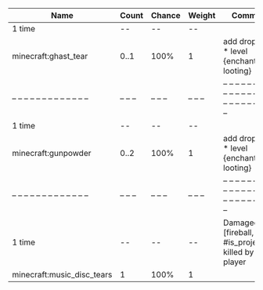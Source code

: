 | Name                       | Count | Chance | Weight | Comment                                                  |
| -------------------------- | ----- | ------ | ------ | -------------------------------------------------------- |
| 1 time                     |    -- |     -- |     -- |                                                          |
| minecraft:ghast_tear       |  0..1 |   100% |      1 | add drop: 0..1 * level {enchantment: looting}            |
| – – – – – – – – – – – – –  | – – – | – – –  | – – –  | – – – – – – – – – – – – – – – – – – – – – – – – – – – –  |
| 1 time                     |    -- |     -- |     -- |                                                          |
| minecraft:gunpowder        |  0..2 |   100% |      1 | add drop: 0..1 * level {enchantment: looting}            |
| – – – – – – – – – – – – –  | – – – | – – –  | – – –  | – – – – – – – – – – – – – – – – – – – – – – – – – – – –  |
| 1 time                     |    -- |     -- |     -- | Damaged by: [fireball, #is_projectile], killed by player |
| minecraft:music_disc_tears |     1 |   100% |      1 |                                                          |
